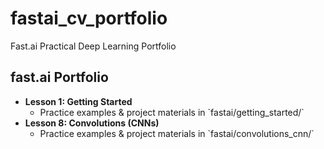 # fastai_cv_portfolio
Fast.ai Practical Deep Learning Portfolio

## fast.ai Portfolio

- **Lesson 1: Getting Started**  
  - Practice examples & project materials in \`fastai/getting_started/\`
- **Lesson 8: Convolutions (CNNs)**  
  - Practice examples & project materials in \`fastai/convolutions_cnn/\`

